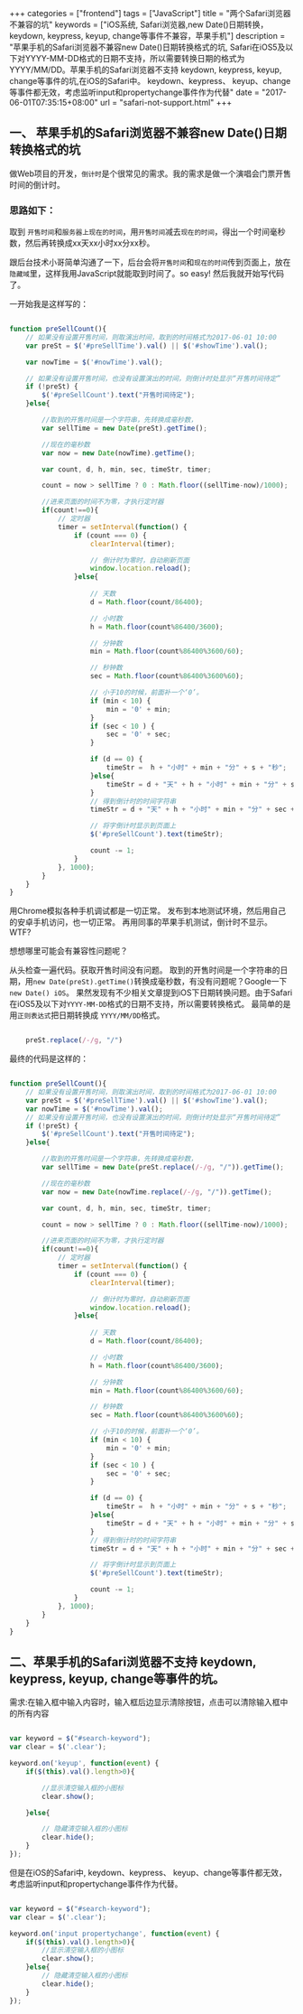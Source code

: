 +++
categories = ["frontend"]
tags = ["JavaScript"]
title = "两个Safari浏览器不兼容的坑"
keywords = ["iOS系统, Safari浏览器,new Date()日期转换，keydown, keypress, keyup, change等事件不兼容，苹果手机"]
description = "苹果手机的Safari浏览器不兼容new Date()日期转换格式的坑, Safari在iOS5及以下对YYYY-MM-DD格式的日期不支持，所以需要转换日期的格式为YYYY/MM/DD。苹果手机的Safari浏览器不支持 keydown, keypress, keyup, change等事件的坑,在iOS的Safari中。 keydown、keypress、 keyup、change等事件都无效，考虑监听input和propertychange事件作为代替"
date = "2017-06-01T07:35:15+08:00"
url = "safari-not-support.html"
+++


## 一、 苹果手机的Safari浏览器不兼容new Date()日期转换格式的坑

做Web项目的开发，`倒计时`是个很常见的需求。我的需求是做一个演唱会门票开售时间的倒计时。

### 思路如下：

取到 `开售时间`和`服务器上现在的时间`，用`开售时间`减去`现在的时间`，得出一个时间毫秒数，然后再转换成xx天xx小时xx分xx秒。

跟后台技术小哥简单沟通了一下，后台会将`开售时间`和`现在的时间`传到页面上，放在`隐藏域`里，这样我用JavaScript就能取到时间了。so easy! 然后我就开始写代码了。

一开始我是这样写的：

```javascript

function preSellCount(){
    // 如果没有设置开售时间，则取演出时间，取到的时间格式为2017-06-01 10:00
    var preSt = $('#preSellTime').val() || $('#showTime').val();  

    var nowTime = $('#nowTime').val();

    // 如果没有设置开售时间，也没有设置演出的时间，则倒计时处显示“开售时间待定”
    if (!preSt) {
        $('#preSellCount').text("开售时间待定");
    }else{

        //取到的开售时间是一个字符串，先转换成毫秒数，
        var sellTime = new Date(preSt).getTime();

        //现在的毫秒数
        var now = new Date(nowTime).getTime();

        var count, d, h, min, sec, timeStr, timer;

        count = now > sellTime ? 0 : Math.floor((sellTime-now)/1000);

        //进来页面的时间不为零，才执行定时器
        if(count!==0){
            // 定时器
            timer = setInterval(function() {
                if (count === 0) {
                    clearInterval(timer);

                    // 倒计时为零时，自动刷新页面
                    window.location.reload();
                }else{
                    
                    // 天数
                    d = Math.floor(count/86400); 

                    // 小时数
                    h = Math.floor(count%86400/3600); 

                    // 分钟数
                    min = Math.floor(count%86400%3600/60); 

                    // 秒钟数
                    sec = Math.floor(count%86400%3600%60);

                    // 小于10的时候，前面补一个‘0’。
                    if (min < 10) {
                        min = '0' + min;
                    }
                    if (sec < 10 ) {
                        sec = '0' + sec;
                    }

                    if (d == 0) {
                        timeStr =  h + "小时" + min + "分" + s + "秒";
                    }else{
                        timeStr = d + "天" + h + "小时" + min + "分" + s + "秒";
                    }
                    // 得到倒计时的时间字符串
                    timeStr = d + "天" + h + "小时" + min + "分" + sec + "秒";

                    // 将字倒计时显示到页面上
                    $('#preSellCount').text(timeStr);

                    count -= 1;
                }
            }, 1000);
        }
    }
}

```

用Chrome模拟各种手机调试都是一切正常。
发布到本地测试环境，然后用自己的安卓手机访问，也一切正常。
再用同事的苹果手机测试，倒计时不显示。WTF?

想想哪里可能会有兼容性问题呢？

从头检查一遍代码。获取开售时间没有问题。
取到的开售时间是一个字符串的日期，用`new Date(preSt).getTime()`转换成毫秒数，有没有问题呢？Google一下`new Date() iOS`。
果然发现有不少相关文章提到iOS下日期转换问题。由于Safari在iOS5及以下对`YYYY-MM-DD`格式的日期不支持，所以需要转换格式。
最简单的是用`正则表达式`把日期转换成 `YYYY/MM/DD`格式。

```javascript

    preSt.replace(/-/g, "/")

```

最终的代码是这样的：

```javascript

function preSellCount(){
    // 如果没有设置开售时间，则取演出时间，取到的时间格式为2017-06-01 10:00
    var preSt = $('#preSellTime').val() || $('#showTime').val();  
    var nowTime = $('#nowTime').val();
    // 如果没有设置开售时间，也没有设置演出的时间，则倒计时处显示“开售时间待定”
    if (!preSt) {
        $('#preSellCount').text("开售时间待定");
    }else{

        //取到的开售时间是一个字符串，先转换成毫秒数，
        var sellTime = new Date(preSt.replace(/-/g, "/")).getTime();

        //现在的毫秒数
        var now = new Date(nowTime.replace(/-/g, "/")).getTime();

        var count, d, h, min, sec, timeStr, timer;

        count = now > sellTime ? 0 : Math.floor((sellTime-now)/1000);

        //进来页面的时间不为零，才执行定时器
        if(count!==0){
            // 定时器
            timer = setInterval(function() {
                if (count === 0) {
                    clearInterval(timer);

                    // 倒计时为零时，自动刷新页面
                    window.location.reload();
                }else{
                    
                    // 天数
                    d = Math.floor(count/86400); 

                    // 小时数
                    h = Math.floor(count%86400/3600); 

                    // 分钟数
                    min = Math.floor(count%86400%3600/60); 

                    // 秒钟数
                    sec = Math.floor(count%86400%3600%60);

                    // 小于10的时候，前面补一个‘0’。
                    if (min < 10) {
                        min = '0' + min;
                    }
                    if (sec < 10 ) {
                        sec = '0' + sec;
                    }

                    if (d == 0) {
                        timeStr =  h + "小时" + min + "分" + s + "秒";
                    }else{
                        timeStr = d + "天" + h + "小时" + min + "分" + s + "秒";
                    }
                    // 得到倒计时的时间字符串
                    timeStr = d + "天" + h + "小时" + min + "分" + sec + "秒";

                    // 将字倒计时显示到页面上
                    $('#preSellCount').text(timeStr);

                    count -= 1;
                }
            }, 1000);
        }
    }
}

```


## 二、苹果手机的Safari浏览器不支持 keydown, keypress, keyup, change等事件的坑。

需求:在输入框中输入内容时，输入框后边显示清除按钮，点击可以清除输入框中的所有内容

```javascript

var keyword = $("#search-keyword");
var clear = $('.clear');

keyword.on('keyup', function(event) {
    if($(this).val().length>0){

        //显示清空输入框的小图标
        clear.show();

    }else{

        // 隐藏清空输入框的小图标
        clear.hide();
    }
});

```

但是在iOS的Safari中, keydown、keypress、 keyup、change等事件都无效，考虑监听input和propertychange事件作为代替。

```javascript

var keyword = $("#search-keyword");
var clear = $('.clear');

keyword.on('input propertychange', function(event) {
    if($(this).val().length>0){
        //显示清空输入框的小图标
        clear.show();
    }else{
        // 隐藏清空输入框的小图标
        clear.hide();
    }
});

```


